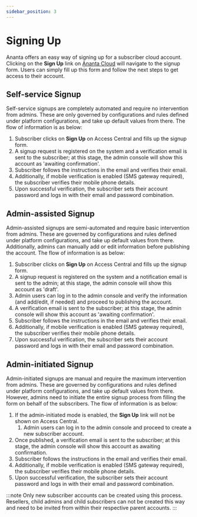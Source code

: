```yaml
---
sidebar_position: 3
---
```

# Signing Up

Ananta offers an easy way of signing up for a subscriber cloud account. Clicking on the **Sign Up** link on [Ananta Cloud](https://console.ananta.stpi.in/) will navigate to the signup form. Users can simply fill up this form and follow the next steps to get access to their account.

## Self-service Signup

Self-service signups are completely automated and require no intervention from admins. These are only governed by configurations and rules defined under platform configurations, and take up default values from there. The flow of information is as below:

1. Subscriber clicks on **Sign Up** on Access Central and fills up the signup form.
2. A signup request is registered on the system and a verification email is sent to the subscriber; at this stage, the admin console will show this account as 'awaiting confirmation'.
3. Subscriber follows the instructions in the email and verifies their email.
4. Additionally, if mobile verification is enabled (SMS gateway required), the subscriber verifies their mobile phone details.
5. Upon successful verification, the subscriber sets their account password and logs in with their email and password combination.

## Admin-assisted Signup

Admin-assisted signups are semi-automated and require basic intervention from admins. These are governed by configurations and rules defined under platform configurations, and take up default values from there. Additionally, admins can manually add or edit information before publishing the account. The flow of information is as below:

1. Subscriber clicks on **Sign Up** on Access Central and fills up the signup form.
2. A signup request is registered on the system and a notification email is sent to the admin; at this stage, the admin console will show this account as 'draft'.
3. Admin users can log in to the admin console and verify the information (and add/edit, if needed) and proceed to publishing the account.
4. A verification email is sent to the subscriber; at this stage, the admin console will show this account as 'awaiting confirmation'.
5. Subscriber follows the instructions in the email and verifies their email.
6. Additionally, if mobile verification is enabled (SMS gateway required), the subscriber verifies their mobile phone details.
7. Upon successful verification, the subscriber sets their account password and logs in with their email and password combination.

## Admin-initiated Signup

Admin-initiated signups are manual and require the maximum intervention from admins. These are governed by configurations and rules defined under platform configurations, and take up default values from there. However, admins need to initiate the entire signup process from filling the form on behalf of the subscribers. The flow of information is as below:

1. If the admin-initiated mode is enabled, the **Sign Up** link will not be shown on Access Central.
	1. Admin users can log in to the admin console and proceed to create a new subscriber account.
2. Once published, a verification email is sent to the subscriber; at this stage, the admin console will show this account as awaiting confirmation.
3. Subscriber follows the instructions in the email and verifies their email.
4. Additionally, if mobile verification is enabled (SMS gateway required), the subscriber verifies their mobile phone details.
5. Upon successful verification, the subscriber sets their account password and logs in with their email and password combination.

:::note
Only new subscriber accounts can be created using this process. Resellers, child admins and child subscribers can not be created this way and need to be invited from within their respective parent accounts.
:::


